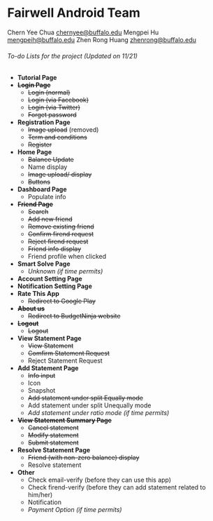 # Fairwell Android Team

Chern Yee Chua <chernyee@buffalo.edu>
Mengpei Hu <mengpeih@buffalo.edu>
Zhen Rong Huang <zhenrong@buffalo.edu>
<return>
<return>

###### To-do Lists for the project *(Updated on 11/21)*
* **Tutorial Page**
* ~~**Login Page**~~
  * ~~Login (normal)~~
  * ~~Login (via Facebook)~~
  * ~~Login (via Twitter)~~
  * ~~Forget password~~
* **Registration Page**
  * ~~Image upload~~ (removed)
  * ~~Term and conditions~~
  * ~~Register~~
* **Home Page**
  * ~~Balance Update~~
  * Name display
  * ~~Image upload/ display~~
  * ~~Buttons~~
* **Dashboard Page**
  * Populate info
* ~~**Friend Page**~~
  * ~~Search~~
  * ~~Add new friend~~
  * ~~Remove existing friend~~
  * ~~Confirm firend request~~
  * ~~Reject firend request~~
  * ~~Friend info display~~
  * Friend profile when clicked
* **Smart Solve Page**
  * *Unknown (if time permits)*
* **Account Setting Page**
* **Notification Setting Page**
* **Rate This App**
  * ~~Redirect to Google Play~~
* ~~**About us**~~
  * ~~Redirect to BudgetNinja website~~
* ~~**Logout**~~
  * ~~Logout~~
* **View Statement Page**
  * ~~View Statement~~
  * ~~Comfirm Statement Request~~
  * Reject Statement Request
* **Add Statement Page**
  * ~~Info input~~
  * Icon
  * Snapshot
  * ~~Add statement under split Equally mode~~
  * Add statement under split Unequally mode
  * *Add statement under ratio mode (if time permits)*
* ~~**View Statement Summary Page**~~
  * ~~Cancel statement~~
  * ~~Modify statement~~
  * ~~Submit statement~~
* **Resolve Statement Page**
  * ~~Friend (with non-zero balance) display~~
  * Resolve statement
* **Other**
  * Check email-verify (before they can use this app)
  * Check firend-verify (before they can add statement related to him/her)
  * Notification
  * *Payment Option (if time permits)*

